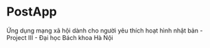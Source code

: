 # PostApp
Ứng dụng mạng xã hội dành cho người yêu thích hoạt hình nhật bản - Project III - Đại học Bách khoa Hà Nội
